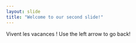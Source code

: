 ```yaml
---
layout: slide
title: "Welcome to our second slide!"
---
```

Vivent les vacances !
Use the left arrow to go back!
